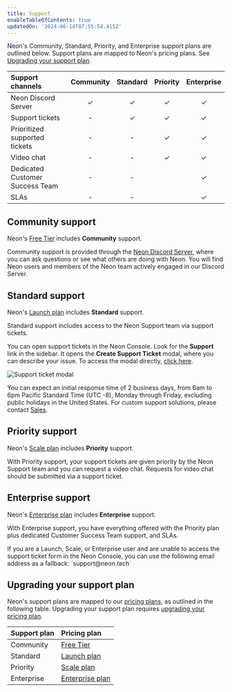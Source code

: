 ```yaml
---
title: Support
enableTableOfContents: true
updatedOn: '2024-06-14T07:55:54.415Z'
---
```


Neon's Community, Standard, Priority, and Enterprise support plans are outlined below. Support plans are mapped to Neon's pricing plans. See [Upgrading your support plan](#upgrading-your-support-plan).

| Support channels                | Community | Standard | Priority | Enterprise |
| :------------------------------ | :-------: | :------: | :------: | :--------: |
| Neon Discord Server             |  &check;  | &check;  | &check;  |  &check;   |
| Support tickets                 |     -     | &check;  | &check;  |  &check;   |
| Prioritized supported tickets   |     -     |    -     | &check;  |  &check;   |
| Video chat                      |     -     |    -     | &check;  |  &check;   |
| Dedicated Customer Success Team |     -     |    -     |          |  &check;   |
| SLAs                            |     -     |    -     |          |  &check;   |

## Community support

Neon's [Free Tier](/docs/introduction/plans#free-tier) includes **Community** support.

Community support is provided through the [Neon Discord Server](https://discord.gg/92vNTzKDGp), where you can ask questions or see what others are doing with Neon. You will find Neon users and members of the Neon team actively engaged in our Discord Server.

## Standard support

Neon's [Launch plan](/docs/introduction/plans#launch) includes **Standard** support.

Standard support includes access to the Neon Support team via support tickets.

You can open support tickets in the Neon Console. Look for the **Support** link in the sidebar. It opens the **Create Support Ticket** modal, where you can describe your issue. To access the modal directly, [click here](https://console.neon.tech/app/projects?modal=support).

![Support ticket modal](/docs/introduction/neon_support_modal.png)

You can expect an initial response time of 2 business days, from 6am to 6pm Pacific Standard Time (UTC -8), Monday through Friday, excluding public holidays in the United States. For custom support solutions, please contact [Sales](https://neon.tech/contact-sales).

## Priority support

Neon's [Scale plan](/docs/introduction/plans#scale) includes **Priority** support.

With Priority support, your support tickets are given priority by the Neon Support team and you can request a video chat. Requests for video chat should be submitted via a support ticket.

## Enterprise support

Neon's [Enterprise plan](/docs/introduction/plans#launch) includes **Enterprise** support.

With Enterprise support, you have everything offered with the Priority plan plus dedicated Customer Success Team support, and SLAs.

<Admonition type="note">
If you are a Launch, Scale, or Enterprise user and are unable to access the support ticket form in the Neon Console, you can use the following email address as a fallback: `support@neon.tech`
</Admonition>

## Upgrading your support plan

Neon's support plans are mapped to our [pricing plans](/docs/introduction/plans), as outlined in the following table. Upgrading your support plan requires [upgrading your pricing plan](/docs/introduction/manage-billing#change-your-plan).

| Support plan | Pricing plan                                            |
| :----------- | :------------------------------------------------------ |
| Community    | [Free Tier](/docs/introductions/plans#free-tier)        |
| Standard     | [Launch plan](/docs/introductions/plans#launch)         |
| Priority     | [Scale plan](/docs/introductions/plans#scale)           |
| Enterprise   | [Enterprise plan](/docs/introductions/plans#enterprise) |
